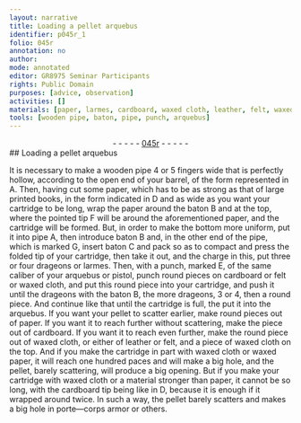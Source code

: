 ```yaml
---
layout: narrative
title: Loading a pellet arquebus
identifier: p045r_1
folio: 045r
annotation: no
author:
mode: annotated
editor: GR8975 Seminar Participants
rights: Public Domain
purposes: [advice, observation]
activities: []
materials: [paper, larmes, cardboard, waxed cloth, leather, felt, waxed paper]
tools: [wooden pipe, baton, pipe, punch, arquebus]
---
```


 <div class="folio" align="center">- - - - - <a href="http://gallica.bnf.fr/ark:/12148/btv1b10500001g/f95.image" target="_blank">045r</a> - - - - - </div>    
## Loading a pellet arquebus

 <span class="figure"></span> 
It is necessary to make a <span class="tool">wooden pipe</span> 4 or 5 fingers wide that is perfectly hollow, according to the open end of your barrel, of the form represented in A. Then, having cut some <span class="material">paper</span>, which has to be as strong as that of large printed books, in the form indicated in D and as wide as you want your cartridge to be long, wrap the paper around the <span class="tool">baton</span> B and at the top, where the pointed tip F will be around the aforementioned paper, and the cartridge will be formed. But, in order to make the bottom more uniform, put it into <span class="tool">pipe</span> A, then introduce baton B and, in the other end of the pipe, which is marked G, insert baton C and pack so as to compact and press the folded tip of your cartridge, then take it out, and the charge in this, put three or four drageons or <span class="material">larmes</span>. Then, with a <span class="tool">punch</span>, marked E, of the same caliber of your arquebus or pistol, punch round pieces on cardboard or felt or waxed cloth, and put this round piece into your cartridge, and push it until the drageons with the baton B, the more drageons, 3 or 4, then a round piece. And continue like that until the cartridge is full, the put it into the <span class="tool">arquebus</span>. If you want your pellet to scatter earlier, make round pieces out of paper. If you want it to reach further without scattering, make the piece out of <span class="material">cardboard</span>. If you want it to reach even further, make the round piece out of <span class="material">waxed cloth</span>, or either of <span class="material">leather</span> or <span class="material">felt</span>, and a piece of waxed cloth on the top. And if you make the cartridge in part with waxed cloth or <span class="material">waxed paper</span>, it will reach one hundred paces and will make a big hole, and the pellet, barely scattering, will produce a big opening. But if you make your cartridge with waxed cloth or a material stronger than paper, it cannot be so long, with the cardboard tip being like in D, because it is enough if it wrapped around twice. In such a way, the pellet barely scatters and makes a big hole in porte—corps armor or others.
 